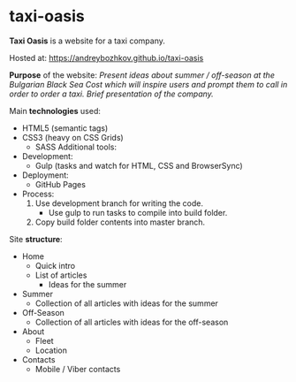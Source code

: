 # taxi-oasis
 
**Taxi Oasis** is a website for a taxi company.

Hosted at: https://andreybozhkov.github.io/taxi-oasis

**Purpose** of the website: *Present ideas about summer / off-season at the Bulgarian Black Sea Cost which will inspire users and prompt them to call in order to order a taxi. Brief presentation of the company.*

Main **technologies** used:
- HTML5 (semantic tags)
- CSS3 (heavy on CSS Grids)
    - SASS
Additional tools:
- Development:
    - Gulp (tasks and watch for HTML, CSS and BrowserSync)
- Deployment:
    - GitHub Pages
- Process:
    1. Use development branch for writing the code.
        - Use gulp to run tasks to compile into build folder.
    2. Copy build folder contents into master branch.

Site **structure**:
- Home
    - Quick intro
    - List of articles
        - Ideas for the summer
- Summer
    - Collection of all articles with ideas for the summer
- Off-Season
    - Collection of all articles with ideas for the off-season
- About
    - Fleet
    - Location
- Contacts
    - Mobile / Viber contacts
